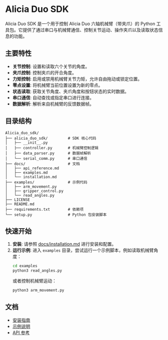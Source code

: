 # Alicia Duo SDK

Alicia Duo SDK 是一个用于控制 Alicia Duo 六轴机械臂（带夹爪）的 Python 工具包。它提供了通过串口与机械臂通信、控制关节运动、操作夹爪以及读取状态信息的功能。

## 主要特性

*   **关节控制**: 设置和读取六个关节的角度。
*   **夹爪控制**: 控制夹爪的开合角度。
*   **力矩控制**: 启用或禁用机械臂关节力矩，允许自由拖动或锁定位置。
*   **零点设置**: 将机械臂当前位置设置为新的零点。
*   **状态读取**: 获取关节角度、夹爪角度和按钮状态的实时数据。
*   **串口通信**: 自动查找或指定串口进行连接。
*   **数据解析**: 解析来自机械臂的反馈数据帧。

## 目录结构

```
Alicia_duo_sdk/
├── alicia_duo_sdk/         # SDK 核心代码
│   ├── __init__.py
│   ├── controller.py       # 机械臂控制逻辑
│   ├── data_parser.py      # 数据帧解析
│   └── serial_comm.py      # 串口通信
├── docs/                   # 文档
│   ├── api_reference.md
│   ├── examples.md
│   └── installation.md
├── examples/               # 示例代码
│   ├── arm_movement.py
│   ├── gripper_control.py
│   └── read_angles.py
├── LICENSE
├── README.md              
├── requirements.txt        # 依赖项 
└── setup.py                # Python 包安装脚本
```

## 快速开始

1.  **安装**: 请参照 [docs/installation.md](docs/installation.md) 进行安装和配置。
2.  **运行示例**:
    进入 `examples` 目录，尝试运行一个示例脚本，例如读取机械臂角度：
    ```sh
    cd examples
    python3 read_angles.py
    ```
    或者控制机械臂运动：
    ```sh
    python3 arm_movement.py
    ```

## 文档

*   [安装指南](docs/installation.md)
*   [示例说明](docs/examples.md)
*   [API 参考](docs/api_reference.md)



